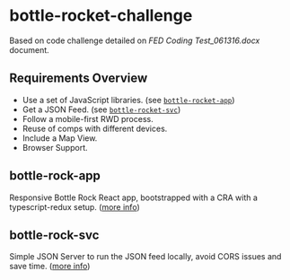 # bottle-rocket-challenge

Based on code challenge detailed on _FED Coding Test_061316.docx_ document.

## Requirements Overview

- Use a set of JavaScript libraries. (see [`bottle-rocket-app`](bottle-rocket-app))
- Get a JSON Feed. (see [`bottle-rocket-svc`](bottle-rocket-svc))
- Follow a mobile-first RWD process.
- Reuse of comps with different devices.
- Include a Map View.
- Browser Support.

## bottle-rock-app

Responsive Bottle Rock React app, bootstrapped with a CRA with a typescript-redux setup. ([more info](https://github.com/reduxjs/cra-template-redux-typescript))

## bottle-rock-svc

Simple JSON Server to run the JSON feed locally, avoid CORS issues and save time. ([more info](https://github.com/typicode/json-server#add-custom-routes))
